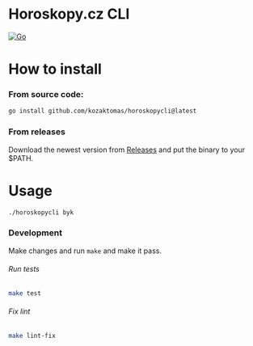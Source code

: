 # Horoskopy.cz CLI

[![Go](https://github.com/kozaktomas/horoskopycli/actions/workflows/go.yaml/badge.svg)](https://github.com/kozaktomas/horoskopycli/actions/workflows/go.yaml)

# How to install

### From source code:

```bash
go install github.com/kozaktomas/horoskopycli@latest
```

### From releases

Download the newest version from [Releases](https://github.com/kozaktomas/horoskopycli/releases) and put the binary to
your $PATH.

# Usage

```bash
./horoskopycli byk
```


### Development
Make changes and  run `make` and make it pass.

###### Run tests
```bash
make test
```

###### Fix lint
```bash
make lint-fix
```
